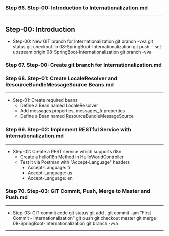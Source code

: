 
### Step 66. Step-00: Introduction to Internationalization.md

-----------------------------------------------------------------------------
Step-00: Introduction
-----------------------------------------------------------------------------
-   Step-00: New GIT branch for Internationalization
    git branch -vva
    git status
    git checkout -b 08-SpringBoot-Internationalization
    git push --set-upstream origin 08-SpringBoot-Internationalization
    git branch -vva
### Step 67. Step-00: Create git branch for Internationalization.md

### Step 68. Step-01: Create LocaleResolver and ResourceBundleMessageSource Beans.md

-----------------------------------------------------------------------------
-   Step-01: Create required beans
    - Define a Bean named LocaleResolver
    - Add messages.properties, messages_fr.properties
    - Define a Bean named ResourceBundleMessageSource  
### Step 69. Step-02: Implement RESTful Service with Internationalization.md

-----------------------------------------------------------------------------
-   Step-02: Create a REST service which supports i18n
    - Create a helloi18n Method in HelloWorldController
    - Test it via Postman with "Accept-Language" headers
        - Accept-Language: fr 
        - Accept-Language: us
        - Accept-Language: en 

### Step 70. Step-03: GIT Commit, Push, Merge to Master and Push.md

-----------------------------------------------------------------------------
-   Step-03: GIT commit code 
    git status
    git add .
    git commit -am "First Commit - Internationalization"
    git push
    git checkout master
    git merge 08-SpringBoot-Internationalization
    git branch -vva
-----------------------------------------------------------------------------